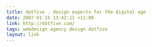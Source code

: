```yaml
---
title: dotfive . design experts for the digital age
date: 2007-01-15 13:42:11 +11:00
link: http://dotfive.com/
tags: webdesign agency design dotfive
layout: link
---
```

